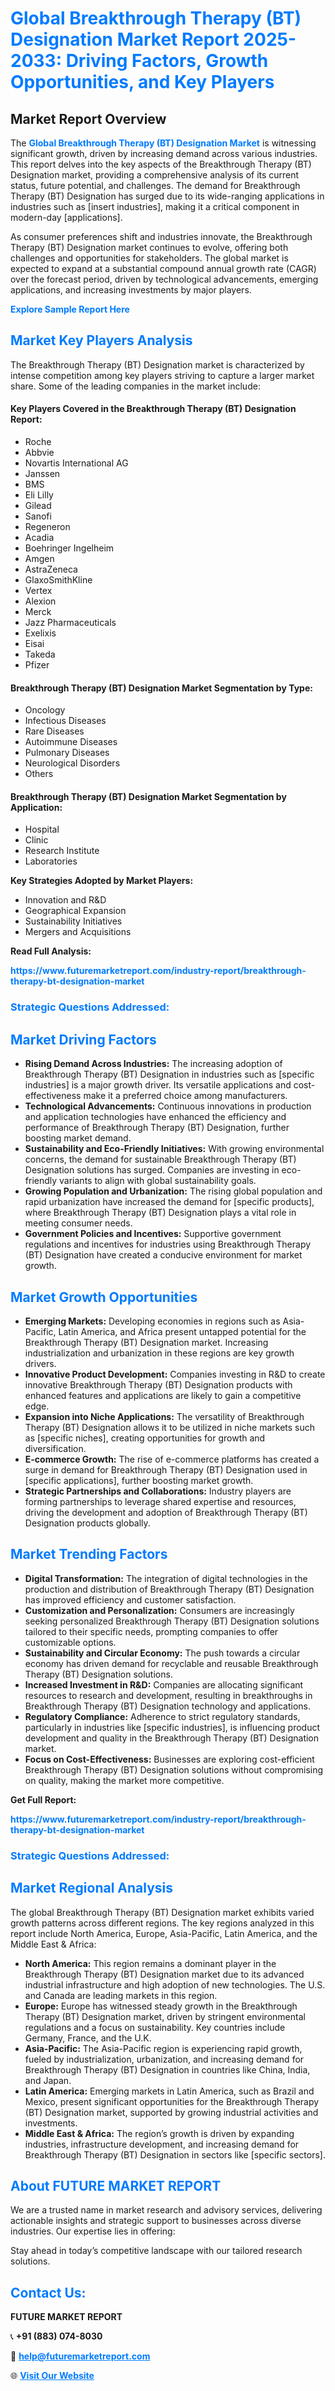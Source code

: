 <h1 style="color: #007BFF;">Global Breakthrough Therapy (BT) Designation Market Report 2025-2033: Driving Factors, Growth Opportunities, and Key Players</h1>

<section id="overview">
<h2>Market Report Overview</h2>
<p>The <a href="https://www.futuremarketreport.com/industry-report/breakthrough-therapy-bt-designation-market" style="color: #007BFF; text-decoration: none;"><strong>Global Breakthrough Therapy (BT) Designation Market</strong></a> is witnessing significant growth, driven by increasing demand across various industries. This report delves into the key aspects of the Breakthrough Therapy (BT) Designation market, providing a comprehensive analysis of its current status, future potential, and challenges. The demand for Breakthrough Therapy (BT) Designation has surged due to its wide-ranging applications in industries such as [insert industries], making it a critical component in modern-day [applications].</p>
<p>As consumer preferences shift and industries innovate, the Breakthrough Therapy (BT) Designation market continues to evolve, offering both challenges and opportunities for stakeholders. The global market is expected to expand at a substantial compound annual growth rate (CAGR) over the forecast period, driven by technological advancements, emerging applications, and increasing investments by major players.</p>
</section>

<section id="overview">
<p><a href="https://www.futuremarketreport.com/request-sample/reportId=45710" style="color: #007BFF; text-decoration: none;"><strong>Explore Sample Report Here</strong></a></p>
</section>

<section id="key-players">
<h2 style="color: #007BFF;">Market Key Players Analysis</h2>
<p>The Breakthrough Therapy (BT) Designation market is characterized by intense competition among key players striving to capture a larger market share. Some of the leading companies in the market include:</p>
<h4>Key Players Covered in the Breakthrough Therapy (BT) Designation Report:</h4>
<ul><li>Roche</li><li>Abbvie</li><li>Novartis International AG</li><li>Janssen</li><li>BMS</li><li>Eli Lilly</li><li>Gilead</li><li>Sanofi</li><li>Regeneron</li><li>Acadia</li><li>Boehringer Ingelheim</li><li>Amgen</li><li>AstraZeneca</li><li>GlaxoSmithKline</li><li>Vertex</li><li>Alexion</li><li>Merck</li><li>Jazz Pharmaceuticals</li><li>Exelixis</li><li>Eisai</li><li>Takeda</li><li>Pfizer</li></ul>
<h4>Breakthrough Therapy (BT) Designation Market Segmentation by Type:</h4>
<ul><li>Oncology</li><li>Infectious Diseases</li><li>Rare Diseases</li><li>Autoimmune Diseases</li><li>Pulmonary Diseases</li><li>Neurological Disorders</li><li>Others</li></ul>

<h4>Breakthrough Therapy (BT) Designation Market Segmentation by Application:</h4>
<ul><li>Hospital</li><li>Clinic</li><li>Research Institute</li><li>Laboratories</li></ul>
<p><strong>Key Strategies Adopted by Market Players:</strong></p>
<ul>
<li>Innovation and R&D</li>
<li>Geographical Expansion</li>
<li>Sustainability Initiatives</li>
<li>Mergers and Acquisitions</li>
</ul>
</section>

<section>
<p><strong>Read Full Analysis: </strong></p><a href="https://www.futuremarketreport.com/industry-report/breakthrough-therapy-bt-designation-market" style="color: #007BFF; text-decoration: none;"><strong>https://www.futuremarketreport.com/industry-report/breakthrough-therapy-bt-designation-market</strong></a>
<h3 style="color: #007BFF;">Strategic Questions Addressed:</h3>
</section>

<section id="driving-factors">
<h2 style="color: #007BFF;">Market Driving Factors</h2>
<ul>
<li><strong>Rising Demand Across Industries:</strong> The increasing adoption of Breakthrough Therapy (BT) Designation in industries such as [specific industries] is a major growth driver. Its versatile applications and cost-effectiveness make it a preferred choice among manufacturers.</li>
<li><strong>Technological Advancements:</strong> Continuous innovations in production and application technologies have enhanced the efficiency and performance of Breakthrough Therapy (BT) Designation, further boosting market demand.</li>
<li><strong>Sustainability and Eco-Friendly Initiatives:</strong> With growing environmental concerns, the demand for sustainable Breakthrough Therapy (BT) Designation solutions has surged. Companies are investing in eco-friendly variants to align with global sustainability goals.</li>
<li><strong>Growing Population and Urbanization:</strong> The rising global population and rapid urbanization have increased the demand for [specific products], where Breakthrough Therapy (BT) Designation plays a vital role in meeting consumer needs.</li>
<li><strong>Government Policies and Incentives:</strong> Supportive government regulations and incentives for industries using Breakthrough Therapy (BT) Designation have created a conducive environment for market growth.</li>
</ul>
</section>

<section id="growth-opportunities">
<h2 style="color: #007BFF;">Market Growth Opportunities</h2>
<ul>
<li><strong>Emerging Markets:</strong> Developing economies in regions such as Asia-Pacific, Latin America, and Africa present untapped potential for the Breakthrough Therapy (BT) Designation market. Increasing industrialization and urbanization in these regions are key growth drivers.</li>
<li><strong>Innovative Product Development:</strong> Companies investing in R&D to create innovative Breakthrough Therapy (BT) Designation products with enhanced features and applications are likely to gain a competitive edge.</li>
<li><strong>Expansion into Niche Applications:</strong> The versatility of Breakthrough Therapy (BT) Designation allows it to be utilized in niche markets such as [specific niches], creating opportunities for growth and diversification.</li>
<li><strong>E-commerce Growth:</strong> The rise of e-commerce platforms has created a surge in demand for Breakthrough Therapy (BT) Designation used in [specific applications], further boosting market growth.</li>
<li><strong>Strategic Partnerships and Collaborations:</strong> Industry players are forming partnerships to leverage shared expertise and resources, driving the development and adoption of Breakthrough Therapy (BT) Designation products globally.</li>
</ul>
</section>

<section id="trending-factors">
<h2 style="color: #007BFF;">Market Trending Factors</h2>
<ul>
<li><strong>Digital Transformation:</strong> The integration of digital technologies in the production and distribution of Breakthrough Therapy (BT) Designation has improved efficiency and customer satisfaction.</li>
<li><strong>Customization and Personalization:</strong> Consumers are increasingly seeking personalized Breakthrough Therapy (BT) Designation solutions tailored to their specific needs, prompting companies to offer customizable options.</li>
<li><strong>Sustainability and Circular Economy:</strong> The push towards a circular economy has driven demand for recyclable and reusable Breakthrough Therapy (BT) Designation solutions.</li>
<li><strong>Increased Investment in R&D:</strong> Companies are allocating significant resources to research and development, resulting in breakthroughs in Breakthrough Therapy (BT) Designation technology and applications.</li>
<li><strong>Regulatory Compliance:</strong> Adherence to strict regulatory standards, particularly in industries like [specific industries], is influencing product development and quality in the Breakthrough Therapy (BT) Designation market.</li>
<li><strong>Focus on Cost-Effectiveness:</strong> Businesses are exploring cost-efficient Breakthrough Therapy (BT) Designation solutions without compromising on quality, making the market more competitive.</li>
</ul>
</section>

<section>
<p><strong>Get Full Report: </strong></p><a href="https://www.futuremarketreport.com/industry-report/breakthrough-therapy-bt-designation-market" style="color: #007BFF; text-decoration: none;"><strong>https://www.futuremarketreport.com/industry-report/breakthrough-therapy-bt-designation-market</strong></a>
<h3 style="color: #007BFF;">Strategic Questions Addressed:</h3>
</section>


<section id="regional-analysis">
<h2 style="color: #007BFF;">Market Regional Analysis</h2>
<p>The global Breakthrough Therapy (BT) Designation market exhibits varied growth patterns across different regions. The key regions analyzed in this report include North America, Europe, Asia-Pacific, Latin America, and the Middle East & Africa:</p>
<ul>
<li><strong>North America:</strong> This region remains a dominant player in the Breakthrough Therapy (BT) Designation market due to its advanced industrial infrastructure and high adoption of new technologies. The U.S. and Canada are leading markets in this region.</li>
<li><strong>Europe:</strong> Europe has witnessed steady growth in the Breakthrough Therapy (BT) Designation market, driven by stringent environmental regulations and a focus on sustainability. Key countries include Germany, France, and the U.K.</li>
<li><strong>Asia-Pacific:</strong> The Asia-Pacific region is experiencing rapid growth, fueled by industrialization, urbanization, and increasing demand for Breakthrough Therapy (BT) Designation in countries like China, India, and Japan.</li>
<li><strong>Latin America:</strong> Emerging markets in Latin America, such as Brazil and Mexico, present significant opportunities for the Breakthrough Therapy (BT) Designation market, supported by growing industrial activities and investments.</li>
<li><strong>Middle East & Africa:</strong> The region’s growth is driven by expanding industries, infrastructure development, and increasing demand for Breakthrough Therapy (BT) Designation in sectors like [specific sectors].</li>
</ul>
</section>

<footer>
<h2 style="color: #007BFF;">About FUTURE MARKET REPORT</h2>
<p>We are a trusted name in market research and advisory services, delivering actionable insights and strategic support to businesses across diverse industries. Our expertise lies in offering:</p>

<p>Stay ahead in today’s competitive landscape with our tailored research solutions.</p>

<h2 style="color: #007BFF;">Contact Us:</h2>
<p><strong>FUTURE MARKET REPORT</strong></p>
<p>📞 <strong>+91 (883) 074-8030</strong></p>
<p>📧 <strong><a href="mailto:help@futuremarketreport.com" style="color: #007BFF;">help@futuremarketreport.com</a></strong></p>
<p>🌐 <strong><a href="https://www.futuremarketreport.com/" style="color: #007BFF;">Visit Our Website</a></strong></p>
</footer>